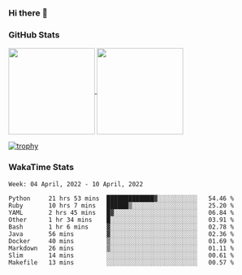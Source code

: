 ### Hi there 👋

### GitHub Stats

<a href="https://github.com/anuraghazra/github-readme-stats">
  <img align="center" height="170px" src="https://github-readme-stats.vercel.app/api/top-langs/?username=tksfjt1024&layout=compact&count_private=true&show_icons=true&show_icons=true&theme=graywhite" />
</a>
<a href="https://github.com/anuraghazra/github-readme-stats">
  <img align="center" height="170px" src="https://github-readme-stats.vercel.app/api?username=tksfjt1024&count_private=true&show_icons=true&show_icons=true&theme=graywhite" />
</a>

[![trophy](https://github-profile-trophy.vercel.app/?username=tksfjt1024)](https://github.com/ryo-ma/github-profile-trophy)

### WakaTime Stats

<!--START_SECTION:waka-->
```text
Week: 04 April, 2022 - 10 April, 2022

Python     21 hrs 53 mins  █████████████▓░░░░░░░░░░░   54.46 % 
Ruby       10 hrs 7 mins   ██████▒░░░░░░░░░░░░░░░░░░   25.20 % 
YAML       2 hrs 45 mins   █▓░░░░░░░░░░░░░░░░░░░░░░░   06.84 % 
Other      1 hr 34 mins    █░░░░░░░░░░░░░░░░░░░░░░░░   03.91 % 
Bash       1 hr 6 mins     ▓░░░░░░░░░░░░░░░░░░░░░░░░   02.78 % 
Java       56 mins         ▓░░░░░░░░░░░░░░░░░░░░░░░░   02.36 % 
Docker     40 mins         ▒░░░░░░░░░░░░░░░░░░░░░░░░   01.69 % 
Markdown   26 mins         ▒░░░░░░░░░░░░░░░░░░░░░░░░   01.11 % 
Slim       14 mins         ░░░░░░░░░░░░░░░░░░░░░░░░░   00.61 % 
Makefile   13 mins         ░░░░░░░░░░░░░░░░░░░░░░░░░   00.57 % 
```
<!--END_SECTION:waka-->
